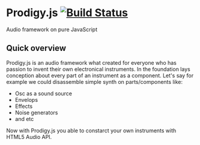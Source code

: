 # Prodigy.js [![Build Status](https://travis-ci.org/denisviklov/prodigyjs.svg?branch=master)](https://travis-ci.org/denisviklov/prodigyjs)

Audio framework on pure JavaScript

## Quick overview

Prodigy.js is an audio framework what created for everyone who has passion to invent their own electronical instruments.
In the foundation lays conception about every part of an instrument as a component.
Let's say for example we could disassemble simple synth on parts/components like:

* Osc as a sound source
* Envelops
* Effects
* Noise generators
* and etc

Now with Prodigy.js you able to constarct your own instruments with HTML5 Audio API. 